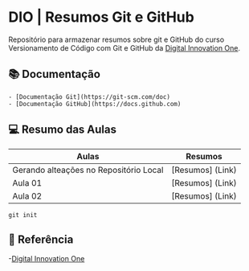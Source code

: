 # DIO | Resumos Git e GitHub

Repositório para armazenar resumos sobre git e GitHub do curso Versionamento de Código com Git e GitHub da [Digital Innovation One](https://www.dio.me/).

## 📚 Documentação
    - [Documentação Git](https://git-scm.com/doc)
    - [Documentação GitHub](https://docs.github.com)

## 💻 Resumo das Aulas

| Aulas | Resumos |
|-------| ------- |
|Gerando alteações no Repositório Local | [Resumos] (Link)|
|Aula 01 | [Resumos] (Link)|
|Aula 02 | [Resumos] (Link)|

```
git init
```

## 🔎 Referência
 -[Digital Innovation One](https://www.dio.me/)
